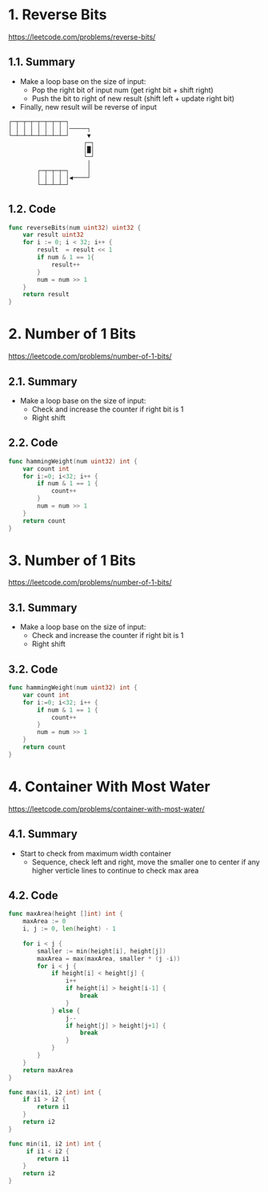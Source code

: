 # 1. Reverse Bits

https://leetcode.com/problems/reverse-bits/

## 1.1. Summary

 - Make a loop base on the size of input:
	 - Pop the right bit of input num (get right bit + shift right)
	 - Push the bit to right of new result (shift left + update right bit)
 - Finally, new result will be reverse of input

```
┌─┬─┬─┬─┬─┬─┬─┬─┐       
│ │ │ │ │ │ │ │ │─────┐ 
└─┴─┴─┴─┴─┴─┴─┴─┘     ▼ 
                     ┌─┐
                     │█│
                     └─┘
                      │ 
        ┌─┬─┬─┬─┐     │ 
        │ │ │ │ │◀────┘ 
        └─┴─┴─┴─┘       
``` 

## 1.2. Code

```go
func reverseBits(num uint32) uint32 {
    var result uint32
    for i := 0; i < 32; i++ {
        result  = result << 1
        if num & 1 == 1{
            result++
        }
        num = num >> 1
    }
    return result
}
```

# 2. Number of 1 Bits

https://leetcode.com/problems/number-of-1-bits/

## 2.1. Summary

 - Make a loop base on the size of input:
    - Check and increase the counter if right bit is 1
    - Right shift

## 2.2. Code

```go
func hammingWeight(num uint32) int {
    var count int
    for i:=0; i<32; i++ {
        if num & 1 == 1 {
            count++
        }
        num = num >> 1
    }
    return count
}
```

# 3. Number of 1 Bits

https://leetcode.com/problems/number-of-1-bits/

## 3.1. Summary

 - Make a loop base on the size of input:
    - Check and increase the counter if right bit is 1
    - Right shift

## 3.2. Code

```go
func hammingWeight(num uint32) int {
    var count int
    for i:=0; i<32; i++ {
        if num & 1 == 1 {
            count++
        }
        num = num >> 1
    }
    return count
}
```

# 4. Container With Most Water

https://leetcode.com/problems/container-with-most-water/

## 4.1. Summary

 - Start to check from maximum width container
	 - Sequence, check left and right, move the smaller one to center if any higher verticle lines to continue to check max area

## 4.2. Code

```go
func maxArea(height []int) int {
    maxArea := 0
    i, j := 0, len(height) - 1
    
    for i < j {
        smaller := min(height[i], height[j])
        maxArea = max(maxArea, smaller * (j -i))
        for i < j {
            if height[i] < height[j] {
                i++
                if height[i] > height[i-1] {
                    break
                }
            } else {
                j--
                if height[j] > height[j+1] {
                    break
                }
            }
        }
    }
    return maxArea
}

func max(i1, i2 int) int {
    if i1 > i2 {
        return i1
    }
    return i2
}

func min(i1, i2 int) int {
     if i1 < i2 {
        return i1
    }
    return i2   
}
```
